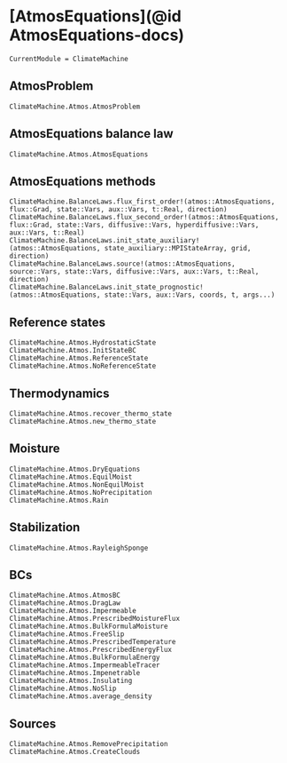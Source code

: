 # [AtmosEquations](@id AtmosEquations-docs)

```@meta
CurrentModule = ClimateMachine
```

## AtmosProblem

```@docs
ClimateMachine.Atmos.AtmosProblem
```

## AtmosEquations balance law

```@docs
ClimateMachine.Atmos.AtmosEquations
```

## AtmosEquations methods

```@docs
ClimateMachine.BalanceLaws.flux_first_order!(atmos::AtmosEquations, flux::Grad, state::Vars, aux::Vars, t::Real, direction)
ClimateMachine.BalanceLaws.flux_second_order!(atmos::AtmosEquations, flux::Grad, state::Vars, diffusive::Vars, hyperdiffusive::Vars, aux::Vars, t::Real)
ClimateMachine.BalanceLaws.init_state_auxiliary!(atmos::AtmosEquations, state_auxiliary::MPIStateArray, grid, direction)
ClimateMachine.BalanceLaws.source!(atmos::AtmosEquations, source::Vars, state::Vars, diffusive::Vars, aux::Vars, t::Real, direction)
ClimateMachine.BalanceLaws.init_state_prognostic!(atmos::AtmosEquations, state::Vars, aux::Vars, coords, t, args...)
```

## Reference states

```@docs
ClimateMachine.Atmos.HydrostaticState
ClimateMachine.Atmos.InitStateBC
ClimateMachine.Atmos.ReferenceState
ClimateMachine.Atmos.NoReferenceState
```

## Thermodynamics

```@docs
ClimateMachine.Atmos.recover_thermo_state
ClimateMachine.Atmos.new_thermo_state
```

## Moisture

```@docs
ClimateMachine.Atmos.DryEquations
ClimateMachine.Atmos.EquilMoist
ClimateMachine.Atmos.NonEquilMoist
ClimateMachine.Atmos.NoPrecipitation
ClimateMachine.Atmos.Rain
```

## Stabilization

```@docs
ClimateMachine.Atmos.RayleighSponge
```

## BCs

```@docs
ClimateMachine.Atmos.AtmosBC
ClimateMachine.Atmos.DragLaw
ClimateMachine.Atmos.Impermeable
ClimateMachine.Atmos.PrescribedMoistureFlux
ClimateMachine.Atmos.BulkFormulaMoisture
ClimateMachine.Atmos.FreeSlip
ClimateMachine.Atmos.PrescribedTemperature
ClimateMachine.Atmos.PrescribedEnergyFlux
ClimateMachine.Atmos.BulkFormulaEnergy
ClimateMachine.Atmos.ImpermeableTracer
ClimateMachine.Atmos.Impenetrable
ClimateMachine.Atmos.Insulating
ClimateMachine.Atmos.NoSlip
ClimateMachine.Atmos.average_density
```

## Sources

```@docs
ClimateMachine.Atmos.RemovePrecipitation
ClimateMachine.Atmos.CreateClouds
```
